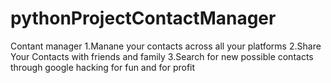 # pythonProjectContactManager
Contant manager 
1.Manane your contacts across all your platforms
2.Share Your Contacts with friends and family
3.Search for new possible contacts through google hacking for fun and for profit
 
